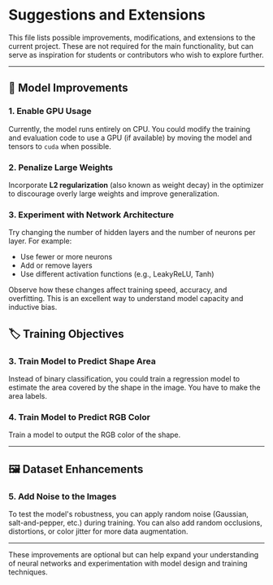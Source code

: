 # Suggestions and Extensions

This file lists possible improvements, modifications, and extensions to the current project. These are not required for the main functionality, but can serve as inspiration for students or contributors who wish to explore further.

---

## 🧠 Model Improvements

### 1. Enable GPU Usage

Currently, the model runs entirely on CPU. You could modify the training and evaluation code to use a GPU (if available) by moving the model and tensors to `cuda` when possible.

### 2. Penalize Large Weights

Incorporate **L2 regularization** (also known as weight decay) in the optimizer to discourage overly large weights and improve generalization.

### 3. Experiment with Network Architecture

Try changing the number of hidden layers and the number of neurons per layer. For example:

- Use fewer or more neurons
- Add or remove layers
- Use different activation functions (e.g., LeakyReLU, Tanh)

Observe how these changes affect training speed, accuracy, and overfitting. This is an excellent way to understand model capacity and inductive bias.

## 🏷️ Training Objectives

### 3. Train Model to Predict Shape Area

Instead of binary classification, you could train a regression model to estimate the area covered by the shape in the image. You have to make the area labels.

### 4. Train Model to Predict RGB Color

Train a model to output the RGB color of the shape. 

---

## 🖼️ Dataset Enhancements

### 5. Add Noise to the Images

To test the model's robustness, you can apply random noise (Gaussian, salt-and-pepper, etc.) during training. You can also add random occlusions, distortions, or color jitter for more data augmentation.

---

These improvements are optional but can help expand your understanding of neural networks and experimentation with model design and training techniques.
